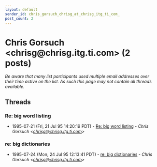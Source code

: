 ```yaml
---
layout: default
sender_id: chris_gorsuch_chrisg_at_chrisg_itg_ti_com_
post_count: 2
---
```


# Chris Gorsuch <chrisg<span>@</span>chrisg.itg.ti.com> (2 posts)

_Be aware that many list participants used multiple email addresses over their time active on the list. As such this page may not contain all threads available._

## Threads

### Re: big word listing
+ 1995-07-21 (Fri, 21 Jul 95 14:20:19 PDT) - [Re: big word listing](/archive/1995/07/f9f5edb47c654af2695aa707827a9a993d3e371f875ff85d93aa8b19f3d350d6) - _Chris Gorsuch \<chrisg@chrisg.itg.ti.com\>_

### re: big dictionaries
+ 1995-07-24 (Mon, 24 Jul 95 12:13:41 PDT) - [re: big dictionaries](/archive/1995/07/861bc37a97b4f5ca23cba621bafa77e0069014c448f1dba4965fcb867e47a6f0) - _Chris Gorsuch \<chrisg@chrisg.itg.ti.com\>_

